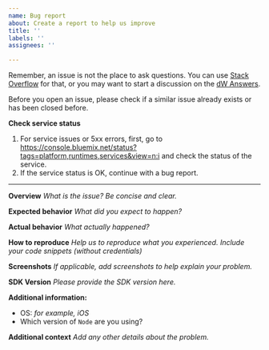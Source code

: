 ```yaml
---
name: Bug report
about: Create a report to help us improve
title: ''
labels: ''
assignees: ''

---
```


Remember, an issue is not the place to ask questions. You can use [Stack Overflow](http://stackoverflow.com/questions/tagged/ibm-watson) for that, or you may want to start a discussion on the [dW Answers](https://developer.ibm.com/answers/questions/ask/?topics=watson).

 Before you open an issue, please check if a similar issue already exists or has been closed before.

**Check service status**

1.  For service issues or 5xx errors, first, go to https://console.bluemix.net/status?tags=platform,runtimes,services&view=n:i and check the status of the service.
1.  If the service status is OK, continue with a bug report.

---

**Overview**
_What is the issue? Be concise and clear._

**Expected behavior**
_What did you expect to happen?_

**Actual behavior**
_What actually happened?_

**How to reproduce**
_Help us to reproduce what you experienced. Include your code snippets (without credentials)_

**Screenshots**
_If applicable, add screenshots to help explain your problem._

**SDK Version**
_Please provide the SDK version here._

**Additional information:**
- OS: _for example, iOS_
- Which version of `Node` are you using?

**Additional context**
_Add any other details about the problem._
